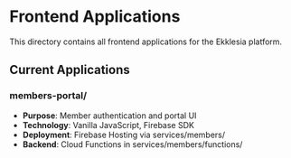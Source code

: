 # Frontend Applications

This directory contains all frontend applications for the Ekklesia platform.

## Current Applications

### members-portal/
- **Purpose**: Member authentication and portal UI
- **Technology**: Vanilla JavaScript, Firebase SDK
- **Deployment**: Firebase Hosting via services/members/
- **Backend**: Cloud Functions in services/members/functions/
